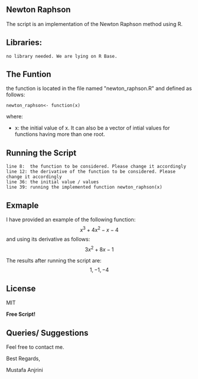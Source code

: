 ## Newton Raphson

The script is an implementation of the Newton Raphson method using R.

## Libraries:

```
no library needed. We are lying on R Base.
```

## The Funtion

the function is located in the file named "newton_raphson.R" and defined as follows:
```
newton_raphson<- function(x)
```
where:
- x: the initial value of x. It can also be a vector of intial values for functions having more than one root.

## Running the Script

```
line 8:  the function to be considered. Please change it accordingly
line 12: the derivative of the function to be considered. Please change it accordingly
line 36: the initial value / values
line 39: running the implemented function newton_raphson(x)
```

## Exmaple

 I have provided an example of the following function: $$x^{3}+4x^{2}-x-4$$ and using its derivative as follows: $$3x^{2}+8x-1$$

 The results after running the script are: $$1, -1, -4 $$

## License

MIT

**Free Script!**

## Queries/ Suggestions
Feel free to contact me.

Best Regards,

Mustafa Anjrini


